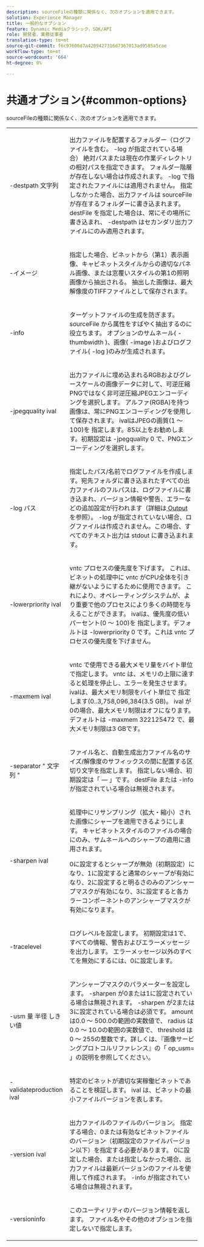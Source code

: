 ```yaml
---
description: sourceFileの種類に関係なく、次のオプションを適用できます。
solution: Experience Manager
title: 一般的なオプション
feature: Dynamic Mediaクラシック，SDK/API
role: 開発者、業務従事者
translation-type: tm+mt
source-git-commit: f6c97606d7a4209427316d7367013ad9585a5cae
workflow-type: tm+mt
source-wordcount: '664'
ht-degree: 0%

---
```



# 共通オプション{#common-options}

sourceFileの種類に関係なく、次のオプションを適用できます。

<table id="simpletable_3BFC3737C891411D84405CEEF6B19542"> 
 <tr class="strow"> 
  <td class="stentry"> <p> <span class="codeph"> -destpath <span class="varname"> 文字列  </span> </span> </p> </td> 
  <td class="stentry"> <p>出力ファイルを配置するフォルダー（ログファイルを含む。<span class="codeph"> -log </span>が指定されている場合） 絶対パスまたは現在の作業ディレクトリの相対パスを指定できます。 フォルダー階層が存在しない場合は作成されます。 <span class="codeph"> -log </span>で指定されたファイルには適用されません。 指定しなかった場合、出力ファイルは<span class="varname"> sourceFile </span>が存在するフォルダーに書き込まれます。 <span class="varname"> destFile </span>を指定した場合は、常にその場所に書き込まれ、<span class="codeph"> -destpath </span>はセカンダリ出力ファイルにのみ適用されます。 </p> </td> 
 </tr> 
 <tr class="strow"> 
  <td class="stentry"> <p> <span class="codeph"> -イメージ </span> </p> </td> 
  <td class="stentry"> <p>指定した場合、ビネットから（第1）表示画像、キャビネットスタイルからの適切なパネル画像、または窓覆いスタイルの第1の照明画像から抽出される。 抽出した画像は、最大解像度のTIFFファイルとして保存されます。 </p> </td> 
 </tr> 
 <tr class="strow"> 
  <td class="stentry"> <p> <span class="codeph"> -info </span> </p> </td> 
  <td class="stentry"> <p>ターゲットファイルの生成を防ぎます。 <span class="varname"> sourceFile </span>から属性をすばやく抽出するのに役立ちます。 オプションのサムネール(<span class="codeph"> -thumbwidth </span>)、画像(<span class="codeph"> -image </span>)およびログファイル(<span class="codeph"> -log </span>)のみが生成されます。 </p> </td> 
 </tr> 
 <tr class="strow"> 
  <td class="stentry"> <p> <span class="codeph"> -jpegquality  <span class="varname"> ival  </span> </span> </p> </td> 
  <td class="stentry"> <p>出力ファイルに埋め込まれるRGBおよびグレースケールの画像データに対して、可逆圧縮PNGではなく非可逆圧縮JPEGエンコーディングを選択します。 アルファ(RGBA)を持つ画像は、常にPNGエンコーディングを使用して保存されます。 <span class="varname"> ivalはJPEGの画質(1 ～ 100)を </span> 指定します。85以上をお勧めします。初期設定は<span class="codeph"> -jpegquality 0 </span>で、PNGエンコーディングを選択します。 </p> </td> 
 </tr> 
 <tr class="strow"> 
  <td class="stentry"> <p> <span class="codeph"> -log <span class="varname"> パス  </span> </span> </p> </td> 
  <td class="stentry"> <p>指定したパス/名前でログファイルを作成します。宛先フォルダに書き込まれたすべての出力ファイルのフルパスは、ログファイルに書き込まれ、バージョン情報や警告、エラーなどの追加設定が行われます（詳細は<a href="../../../../ir-api/vntc/utilities/c-ir-vignette-converter-vntc/r-ir-output.md#reference-c51e30b721eb416bb646089f0ac045c5" type="reference" format="dita" scope="local"> Output </a>を参照）。 <span class="codeph"> -log </span>が指定されていない場合、ログファイルは作成されません。この場合、すべてのテキスト出力は<span class="codeph"> stdout </span>に書き込まれます。 </p> </td> 
 </tr> 
 <tr class="strow"> 
  <td class="stentry"> <p> <span class="codeph"> -lowerpriority  <span class="varname"> ival  </span> </span> </p> </td> 
  <td class="stentry"> <p><span class="filepath"> vntc </span>プロセスの優先度を下げます。 これは、ビネットの処理中に<span class="filepath"> vntc </span>がCPU全体を引き継がないようにするために使用できます。 これにより、オペレーティングシステムが、より重要で他のプロセスにより多くの時間を与えることができます。 <span class="varname"> ivalは、優先度の低いパーセント(0 ～ 100)を </span> 指定します。デフォルトは<span class="codeph"> -lowerpriority 0 </span>です。これは<span class="filepath"> vntc </span>プロセスの優先度を下げません。 </p> </td> 
 </tr> 
 <tr class="strow"> 
  <td class="stentry"> <p> <span class="codeph"> -maxmem  <span class="varname"> ival  </span> </span> </p> </td> 
  <td class="stentry"> <p><span class="filepath"> vntc </span>で使用できる最大メモリ量をバイト単位で指定します。 <span class="filepath"> vntc </span>は、メモリの上限に達すると処理を停止し、エラーを発生させます。 <span class="varname"> ivalは、最大メモリ制限をバイト単位で </span> 指定します(0..3,758,096,384(3.5 GB)。 <span class="varname"> ival </span>が0の場合、最大メモリ制限はオフになります。 デフォルトは<span class="codeph"> -maxmem 322125472 </span>で、最大メモリ制限は3 GBです。 </p> </td> 
 </tr> 
 <tr class="strow"> 
  <td class="stentry"> <p> <span class="codeph"> -separator " <span class="varname"> 文字列 </span>"  </span> </p> </td> 
  <td class="stentry"> <p>ファイル名と、自動生成出力ファイル名のサイズ/解像度のサフィックスの間に配置する区切り文字を指定します。 指定しない場合、初期設定は「 — 」です。 <span class="varname"> destFile </span>または<span class="codeph"> -info </span>が指定されている場合は無視されます。 </p> </td> 
 </tr> 
 <tr class="strow"> 
  <td class="stentry"> <p> <span class="codeph"> -sharpen  <span class="varname"> ival  </span> </span> </p> </td> 
  <td class="stentry"> <p>処理中にリサンプリング（拡大・縮小）された画像にシャープを適用できるようにします。 キャビネットスタイルのファイルの場合にのみ、サムネールへのシャープの適用に適用されます。 </p> <p>0に設定するとシャープが無効（初期設定）になり、1に設定すると通常のシャープが有効になり、2に設定すると明るさのみのアンシャープマスクが有効になり、3に設定すると各カラーコンポーネントのアンシャープマスクが有効になります。 </p> </td> 
 </tr> 
 <tr class="strow"> 
  <td class="stentry"> <p> <span class="codeph"> -tracelevel  </span> </p> </td> 
  <td class="stentry"> <p>ログレベルを設定します。 初期設定は1で、すべての情報、警告およびエラーメッセージを出力します。 エラーメッセージ以外のすべてを無効にするには、0に設定します。 </p> </td> 
 </tr> 
 <tr class="strow"> 
  <td class="stentry"> <p> <span class="codeph"> -usm <span class="varname"> 量 </span> <span class="varname"> 半径 </span> <span class="varname"> しきい値  </span> </span> </p> </td> 
  <td class="stentry"> <p>アンシャープマスクのパラメーターを設定します。 <span class="codeph"> -sharpen </span>が0または1に設定されている場合は無視されます。<span class="codeph"> -sharpen </span>が2または3に設定されている場合は必須です。 <span class="varname"> amount </span> は0.0 ～ 500.0の範囲の実数値で、 <span class="varname"> radius </span> は0.0 ～ 10.0の範囲の実数値で、 <span class="varname"> threshold </span> は0 ～ 255の整数です。詳しくは、『画像サービングプロトコルリファレンス』の「<span class="codeph"> op_usm= </span> 」の説明を参照してください。 </p> </td> 
 </tr> 
 <tr class="strow"> 
  <td class="stentry"> <p> <span class="codeph"> -validateproduction  <span class="varname"> ival  </span> </span> </p> </td> 
  <td class="stentry"> <p>特定のビネットが適切な実稼働ビネットであることを検証します。 <span class="varname"> ival </span> は、ビネットの最小ファイルバージョンを表します。 </p> </td> 
 </tr> 
 <tr class="strow"> 
  <td class="stentry"> <p> <span class="codeph"> -version  <span class="varname"> ival  </span> </span> </p> </td> 
  <td class="stentry"> <p>出力ファイルのファイルのバージョン。 指定する場合、0または有効なビネットファイルのバージョン（初期設定のファイルバージョン以下）を指定する必要があります。 0に設定した場合、または指定しなかった場合、出力ファイルは最新バージョンのファイルを使用して作成されます。 <span class="codeph"> -info </span>が指定されている場合は無視されます。 </p> </td> 
 </tr> 
 <tr class="strow"> 
  <td class="stentry"> <p> <span class="codeph"> -versioninfo  </span> </p> </td> 
  <td class="stentry"> <p>このユーティリティのバージョン情報を返します。 ファイル名やその他のオプションを指定しないで指定します。 </p> </td> 
 </tr> 
</table>

